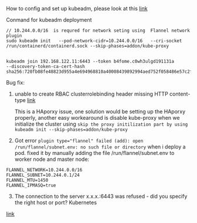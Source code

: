 
How to config and set up kubeadm, please look at this [link](https://computingforgeeks.com/install-kubernetes-cluster-ubuntu-jammy/)

Conmand for kubeadm deployment

```
// 10.244.0.0/16  is requred for network seting using  Flannel network plugin
sudo kubeadm init   --pod-network-cidr=10.244.0.0/16   --cri-socket /run/containerd/containerd.sock --skip-phases=addon/kube-proxy


kubeadm join 192.168.122.11:6443 --token b4fome.c0wh3ulgd191131a         --discovery-token-ca-cert-hash sha256:720fb08fe48823d955a4e694968810a40008439892994aed752f058486e57c2f 
```



Bug fix:
1. unable to create RBAC clusterrolebinding header missing HTTP content-type [link](https://github.com/kubernetes/kubeadm/issues/2699)
   
   This is a HAporxy issue, one solution would be setting up the HAporxy properly, another easy workearound is disable kube-proxy when we initialize the cluster using `skip the proxy initilization part by using kubeadm init --skip-phases=addon/kube-proxy`

2. Got error `plugin type="flannel" failed (add): open /run/flannel/subnet.env: no such file or directory`   when i deploy a pod.
   fixed it by manually adding the file /run/flannel/subnet.env to worker node and master node:
```
FLANNEL_NETWORK=10.244.0.0/16
FLANNEL_SUBNET=10.244.0.1/24
FLANNEL_MTU=1450
FLANNEL_IPMASQ=true
```

3. The connection to the server x.x.x.:6443 was refused - did you specify the right host or port? Kubernetes

[link](https://stackoverflow.com/questions/56737867/the-connection-to-the-server-x-x-x-6443-was-refused-did-you-specify-the-right)

